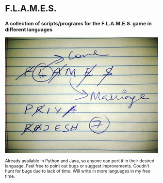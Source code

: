 # F.L.A.M.E.S.

### A collection of scripts/programs for the F.L.A.M.E.S. game in different languages

![F.L.A.M.E.S.](https://raw.githubusercontent.com/ChahatGupta/F.L.A.M.E.S./master/flames.jpg)

Already available in Python and Java, so anyone can port it in their desired language.
Feel free to point out bugs or suggest improvements.
Coudn't hunt for bugs due to lack of time. Will write in more languages in my free time.
